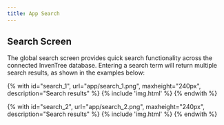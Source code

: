 ```yaml
---
title: App Search
---
```


## Search Screen

The global search screen provides quick search functionality across the connected InvenTree database. Entering a search term will return multiple search results, as shown in the examples below:

{% with id="search_1", url="app/search_1.png", maxheight="240px", description="Search results" %}
{% include 'img.html' %}
{% endwith %}

{% with id="search_2", url="app/search_2.png", maxheight="240px", description="Search results" %}
{% include 'img.html' %}
{% endwith %}
